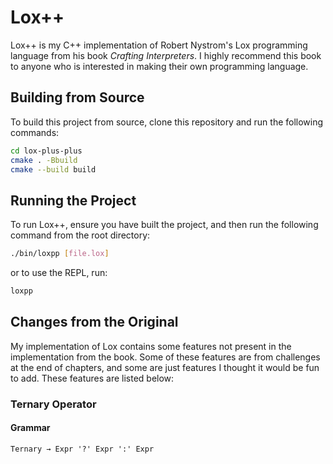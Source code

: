 # Lox++
Lox++ is my C++ implementation of Robert Nystrom's Lox programming language from his book *Crafting Interpreters*. I highly recommend this book to anyone who is interested in making their own programming language.

## Building from Source
To build this project from source, clone this repository and run the following commands:
```sh
cd lox-plus-plus
cmake . -Bbuild
cmake --build build
```

## Running the Project
To run Lox++, ensure you have built the project, and then run the following command from the root directory:
```sh
./bin/loxpp [file.lox]
```
or to use the REPL, run:
```sh
loxpp
```

## Changes from the Original
My implementation of Lox contains some features not present in the implementation from the book. Some of these features are from challenges at the end of chapters, and some are just features I thought it would be fun to add. These features are listed below:
### Ternary Operator
#### Grammar
`Ternary → Expr '?' Expr ':' Expr`
